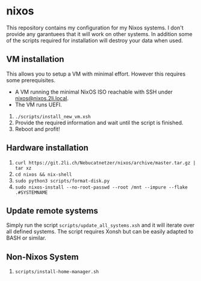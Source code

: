 # nixos

This repository contains my configuration for my Nixos systems.
I don't provide any garantuees that it will work on other systems.
In addition some of the scripts required for installation will destroy your data when used.

## VM installation

This allows you to setup a VM with minimal effort.
However this requires some prerequisites.

- A VM running the minimal NixOS ISO reachable with SSH under nixos@nixos.2li.local.
- The VM runs UEFI.

1. `./scripts/install_new_vm.xsh`
2. Provide the required information and wait until the script is finished.
3. Reboot and profit!

## Hardware installation

1. `curl https://git.2li.ch/Nebucatnetzer/nixos/archive/master.tar.gz | tar xz`
2. `cd nixos && nix-shell`
3. `sudo python3 scripts/format-disk.py`
4. `sudo nixos-install --no-root-passwd --root /mnt --impure --flake .#SYSTEMNAME`

## Update remote systems

Simply run the script `scripts/update_all_systems.xsh` and it will iterate over
all defined systems.
The script requires Xonsh but can be easily adapted to BASH or similar.

## Non-Nixos System

1. `scripts/install-home-manager.sh`
